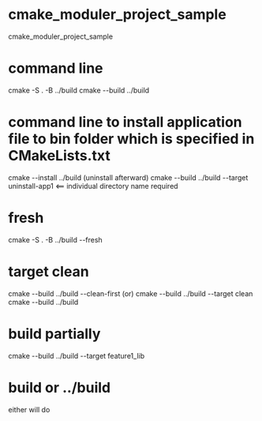 # cmake_moduler_project_sample
cmake_moduler_project_sample


# command line
cmake -S . -B ../build
cmake --build ../build

# command line to install application file to bin folder which is specified in CMakeLists.txt
cmake --install ../build
(uninstall afterward)
cmake --build ../build --target uninstall-app1 <== individual directory name required

# fresh
cmake -S . -B ../build --fresh

# target clean
cmake --build ../build --clean-first
(or) 
cmake --build ../build --target clean
cmake --build ../build

# build partially
cmake --build ../build --target feature1_lib    

# build or ../build
either will do
